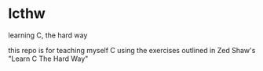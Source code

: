 # lcthw
learning C, the hard way

this repo is for teaching myself C using the exercises outlined in Zed Shaw's "Learn C The Hard Way"
